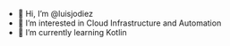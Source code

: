 - 👋 Hi, I’m @luisjodiez
- 👀 I’m interested in Cloud Infrastructure and Automation
- 🌱 I’m currently learning Kotlin

<!---
luisjodiez/luisjodiez is a ✨ special ✨ repository because its `README.md` (this file) appears on your GitHub profile.
You can click the Preview link to take a look at your changes.
--->
